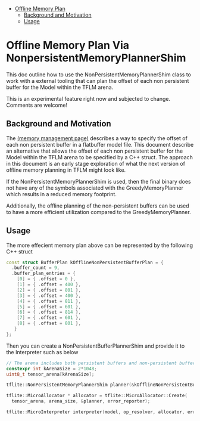 <!-- mdformat off(b/169948621#comment2) -->
<!--ts-->
* [Offline Memory Plan](#offline-memory-plan)
   * [Background and Motivation](#background-and-motivation)
   * [Usage](#usage)

<!-- Added by: deqiangc, at: Tue 28 Sep 2021 02:36:28 PM PDT -->

<!--te-->

# Offline Memory Plan Via NonpersistentMemoryPlannerShim

This doc outline how to use the NonPersistentMemoryPlannerShim class to work
with a external tooling that can plan the offset of each non persistent buffer
for the Model within the TFLM arena.

This is an experimental feature right now and subjected to change. Comments are
welcome!

## Background and Motivation

The
[(memory management page)](memory_management.md#offline-planned-tensor-allocations)
describes a way to specify the offset of each non persistent buffer in a
flatbuffer model file. This document describe an alternative that allows the
offset of each non persistent buffer for the Model within the TFLM arena to be
specified by a C++ struct. The approach in this document is an early stage
exploration of what the next version of offline memory planning in TFLM might
look like.

If the NonPersistentMemoryPlannerShim is used, then the final binary does not
have any of the symbols associated with the GreedyMemoryPlanner which results in
a reduced memory footprint.

Additionally, the offline planning of the non-persistent buffers can be used to
have a more efficient utilization compared to the GreedyMemoryPlanner.

## Usage

The more effecient memory plan above can be represented by the following C++
struct

```cc
const struct BufferPlan kOfflineNonPersistentBufferPlan = {
  .buffer_count = 9,
  .buffer_plan_entries = {
    [0] = { .offset = 0 },
    [1] = { .offset = 400 },
    [2] = { .offset = 801 },
    [3] = { .offset = 400 },
    [4] = { .offset = 811 },
    [5] = { .offset = 601 },
    [6] = { .offset = 814 },
    [7] = { .offset = 601 },
    [8] = { .offset = 801 },
   }
};
```

Then you can create a NonPersistentBufferPlannerShim and provide it to the
Interpreter such as below

```cc
// The arena includes both persistent buffers and non-persistent buffers. 
constexpr int kArenaSize = 2*1048;
uint8_t tensor_arena[kArenaSize];

tflite::NonPersistentMemoryPlannerShim planner(&kOfflineNonPersistentBufferPlan);

tflite::MicroAllocator * allocator = tflite::MicroAllocator::Create(
  tensor_arena, arena_size, &planner, error_reporter);

tflite::MicroInterpreter interpreter(model, op_resolver, allocator, error_reporter);
```

